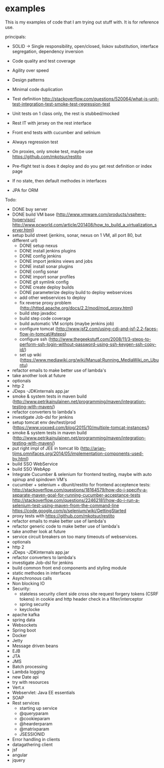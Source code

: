 # examples
This is my examples of code that I am trying out stuff with. It is for reference use.

principals:
- SOLID -> Single responsibility, open/closed, liskov substitution, interface segregation, dependency inversion
- Code quality and test coverage 
- Agility over speed
- Design patterns
- Minimal code duplication

- Test definition http://stackoverflow.com/questions/520064/what-is-unit-test-integration-test-smoke-test-regression-test
- Unit tests on 1 class only, the rest is stubbed/mocked
- Rest IT with jersey on the rest interface
- Front end tests with cucumber and selinium
- Always regression test
- On proxies, only smoke test, maybe use https://github.com/mkotsur/restito
- Pre-flight test is does it deploy and do you get rest definition or index page

- If no state, then default methodes in interfaces
- JPA for ORM


Todo:
- DONE buy server
- DONE build VM base (http://www.vmware.com/products/vsphere-hypervisor/ http://www.pcworld.com/article/201408/how_to_build_a_virtualization_server.html)
- setup build street (jenkins, sonar, nexus on 1 VM, all port 80, but different url)
	- DONE setup nexus
	- DONE install jenkins plugins
	- DONE config jenkins
	- DONE import jenkins views and jobs
	- DONE install sonar plugins
	- DONE config sonar
	- DONE import sonar profiles
	- DONE git symlink config
	- DONE create deploy builds
	- DONE parameterize deploy build to deploy webservices
	- add other webservices to deploy
	- fix reverse proxy problem (http://httpd.apache.org/docs/2.2/mod/mod_proxy.html)
	- build step javadoc
	- build step code coverage
	- build automatic VM scripts (maybe jenkins job)
	- configure tomcat (http://www.jsf2.com/using-cdi-and-jsf-2.2-faces-flow-in-tomcat/#steps)
	- configure ssh (http://www.thegeekstuff.com/2008/11/3-steps-to-perform-ssh-login-without-password-using-ssh-keygen-ssh-copy-id/)
	- set up wiki (https://www.mediawiki.org/wiki/Manual:Running_MediaWiki_on_Ubuntu)
- refactor emails to make better use of lambda's
- take another look at future
- optionals
- http 2
- JDeps -JDKinternals app.jar
- smoke & system tests in maven build (http://www.petrikainulainen.net/programming/maven/integration-testing-with-maven/)
- refactor converters to lambda's
- investigate Job-dsl for jenkins
- setup tomcat env dev/test/prod (https://www.voxxed.com/blog/2015/10/multiple-tomcat-instances/)
- smoke & system tests in maven build (http://www.petrikainulainen.net/programming/maven/integration-testing-with-maven/)
- put right impl of JEE in tomcat lib (http://arjan-tijms.omnifaces.org/2014/05/implementation-components-used-by.html)
- build SSO WebService
- build SSO WebApp
- Integrate Cucumber & selenium for frontend testing, maybe with auto spinup and spindown VM's
- cucumber + selenium + dbunit/restito for frontend acceptence tests: http://stackoverflow.com/questions/18164579/how-do-i-specify-a-separate-maven-goal-for-running-cucumber-acceptance-tests
http://stackoverflow.com/questions/22462181/how-do-i-run-a-selenium-test-using-maven-from-the-command-line
https://code.google.com/p/selenium/wiki/GettingStarted
- proxy tests with https://github.com/mkotsur/restito
- refactor emails to make better use of lambda's
- refactor generic code to make better use of lambda's
- take another look at future
- service circuit breakers on too many timeouts of webservices.
- optionals
- http 2
- JDeps -JDKinternals app.jar
- refactor converters to lambda's
- investigate Job-dsl for jenkins
- build common front end components and styling module
- static methodes in interfaces
- Asynchronous calls 
- Non blocking IO
- Security:
	- stateless security client side cross site request forgery tokens (CSRF tokens) in cookie and http header check in a filter/interceptor
	- spring security
	- keyclocke
- apache kafka
- spring data
- Websockets
- Spring boot
- Docker
- Jetty
- Message driven beans
- EJB
- JTA
- JMS
- Batch processing
- Lambda logging
- new Date api 
- try with resources
- Vert.x
- Webservlet: Java EE essentials
- SOAP
- Rest services
	- starting up service
	- @queryparam
	- @cookieparam
	- @hearderparam
	- @matrixparam
	- JSESSIONID
- Error handling in clients
- datagathering client
- jsf
- angular
- jquery
